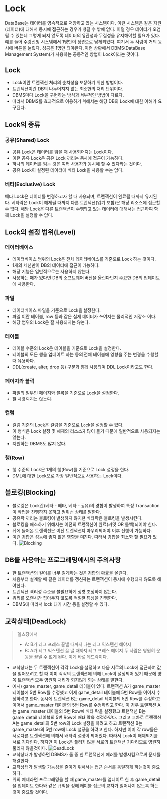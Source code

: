 # Lock
DataBase는 데이터를 영속적으로 저장하고 있는 시스템이다. 이런 시스템은 같은 자원(데이터)에 대해서 동시에 접근하는 경우가 생길 수 밖에 없다. 이럴 경우 데이터가 오염 될 수 있는데 그렇게 되지 않도록 데이터의 일관성과 무결성을 유지해야할 필요가 있다. 예를 들어 수강신청 시스템에서 1명만이 정원으로 남게되었다. 여기서 두 사람이 거의 동시에 버튼을 눌렀다. 성공은 1명만 되야한다. 이런 상황에서 DBMS(DataBase Management System)가 사용하는 공통적인 방법이 Lock이라는 것이다.
## Lock
- Lock이란 트랜잭션 처리의 순차성을 보장하기 위한 방법이다.
- 트랜잭션이란 DB의 나누어지지 않는 최소한의 처리 단위이다.
- DBMS마다 Lock을 구현하는 방식과 세부적인 방법이 다르다.
- 따라서 DBMS를 효과적으로 이용하기 위해서는 해당 DB의 Lock에 대한 이해가 요구된다.
## Lock의 종류
### 공유(Shared) Lock
- 공유 Lock은 데이터를 읽을 때 사용되어지는 Lock이다.
- 이런 공유 Lock은 공유 Lock 끼리는 동시에 접근이 가능하다.
- 하나의 데이터를 읽는 것은 여러 사용자가 동시에 할 수 있다라는 것이다.
- 공유 Lock이 설정된 데이터에 베타 Lock을 사용할 수는 없다.
### 베타(Exclusive) Lock
베타 Lock은 데이터를 변경하고자 할 때 사용되며, 트랜잭션이 완료될 때까지 유지된다.
베타락은 Lock이 해제될 때까지 다른 트랜잭션(읽기 포함)은 해당 리소스에 접근할 수 없다.
해당 Lock은 다른 트랜잭션이 수행되고 있는 데이터에 대해서는 접근하여 함께 Lock을 설정할 수 없다.
## Lock의 설정 범위(Level)
### 데이터베이스
- 데이터베이스 범위의 Lock은 전체 데이터베이스를 기준으로 Lock 하는 것이다.
- 1개의 세션만이 DB의 데이터에 접근이 가능하다.
- 해당 기능은 일반적으로는 사용하지 않는다.
- 사용하는 때가 있다면 DB의 소프트웨어 버전을 올린다던지 주요한 DB의 업데이트에 사용한다.
### 파일
- 데이터베이스 파일을 기준으로 Lock을 설정한다.
- 파일 이란 테이블, row 등과 같은 실제 데이터가 쓰여지는 물리적인 저장소 이다.
- 해당 범위의 Lock은 잘 사용되지는 않는다.
### 테이블
- 테이블 수준의 Lock은 테이블을 기준으로 Lock을 설정한다.
- 테이블의 모든 행을 업데이트 하는 등의 전체 테이블에 영향을 주는 변경을 수행할 때 유용하다.
- DDL(create, alter, drop 등) 구문과 함께 사용되며 DDL Lock이라고도 한다.
### 페이지와 블럭
- 파일의 일부인 페이지와 블록을 기준으로 Lock을 설정한다.
- 잘 사용되지는 않는다.
### 컬럼
- 컬럼 기준의 Lock은 컬럼을 기준으로 Lock을 설정할 수 있다.
- 이 형식은 Lock 설정 및 해제의 리소스가 많이 들기 때문에 일반적으로 사용되지는 않는다.
- 지원하는 DBMS도 많지 않다.
### 행(Row)
- 행 수준의 Lock은 1개의 행(Row)를 기준으로 Lock 설정을 한다.
- DML에 대한 Lock으로 가장 일반적으로 사용하는 Lock이다.
## 블로킹(Blocking)
- 블로킹은 Lock간(베타 - 베타, 베타 - 공유)의 경합이 발생하여 특정 Transaction이 작업을 진행하지 못하고 멈춰선 상태를 말한다.
- 공유락 끼리는 블로킹이 발생하지 않지만 베타락은 블로킹을 발생시킨다.
- 블로킹을 해소하기 위해서는 이전의 트랜잭션이 완료(커밋 OR 롤백)되어야 한다.
- 뒤에 들어온 트랜잭션은 이전 트랜잭션이 마무리되어야 이후 진행이 가능하다.
- 이런 경합은 성능에 좋지 않은 영향을 미친다. 따라서 경합을 최소화 할 필요가 있다.
![Blocking](https://github.com/user-attachments/assets/da880b8c-9b44-493e-bc25-56aadcd4ad54)
## DB를 사용하는 프로그래밍에서의 주의사항
- 한 트랜잭션의 길이를 너무 길게하는 것은 경합의 확률을 올린다.
- 처음부터 설계할 때 같은 데이터를 갱신하는 트랜잭션이 동시에 수행되지 않도록 해야한다.
- 트랜잭션 격리성 수준을 불필요하게 상향 조정하지 않는다.
- 쿼리를 오랜시간 잡아두지 않도록 적절한 튜닝을 진행한다.
- DBMS에 따라서 lock 대기 시간 등을 설정할 수 있다.
## 교착상태(DeadLock)
> 헬스장에서   
> - A: B가 레그 프레스 끝낼 때까지 나는 레그 익스텐션 해야지   
> - B: A가 레그 익스텐션 끌 낼 때까지 레그 프레스 해야지
>두 사람은 영원히 운동을 끝낼 수 없게 된다. 이게 바로 데드락이다.   
- 교착상태는 두 트랜잭션이 각각 Lock을 설정하고 다음 서로의 Lock에 접근하여 값을 얻어오려고 할 때 이미 각각의 트랜잭션에 의해 Lock이 설정되어 있기 때문에 양쪽 트랜잭션 모두 영원히 처리가 되지않게 되는 상태를 말한다.
- 예시) game_master, game_detail 테이블이 있다. 트랜잭션 A가 game_master 테이블에 5번 Row를 수정했고 이제 game_detail 테이블에 5번 Row를 이어서 수정하려고 한다. 동시에 트랜잭션 B는 game_detail 테이블의 5번 Row를 수정하고 이어서 game_master 테이블의 5번 Row를 수정하려고 한다. 이 경우 트랜잭션 A는 game_master 테이블의 5번 Row에 배타 락을 설정했고 트랜잭션 B는 game_detail 테이블의 5번 Row에 배타 락을 설정하였다. 그리고 교차로 트랜잭션 A는 game_detail의 5번 row의 Lock 설정을 하려고 하고 트랜잭션 B는 game_master의 5번 row에 Lock 설정을 하려고 한다. 하지만 이미 각 row들은 서로다른 트랜잭션에 의해서 배타락 설정이 되어있다. 따라서 Lock이 해제되기를 서로 기다린다. 하지만 이 Lock은 풀리지 않을 서로의 트랜잭션 기다리므로 영원히 풀리지 않을것이다.
![DeadLock](https://github.com/user-attachments/assets/fa12d40c-de72-4e16-9d69-4229d064db71)
- 교착상태가 발생하면 DBMS가 둘 중 한 트랜잭션에 에러를 발생시킴으로써 문제를 해결한다.
- 교착상태가 발생할 가능성을 줄이기 위해서는 접근 순서를 동일하게 하는것이 중요하다.
- 위의 예제라면 프로그래밍을 할 때 game_master를 업데이트 한 후 game_detail을 업데이트 한다와 같은 규칙을 정해 테이블 접근의 교차가 일어나지 않도록 하는것이 중요할 것이다.
